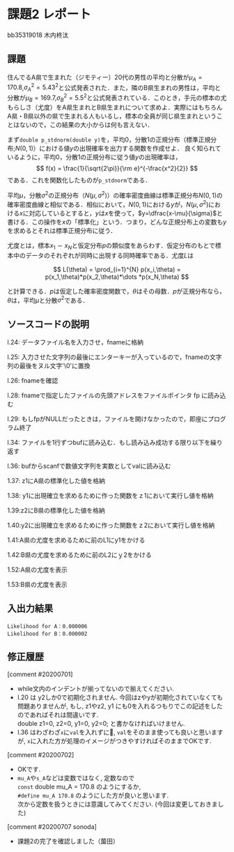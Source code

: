 # 課題2 レポート

bb35319018 木内柊汰

## 課題

住んでるA県で生まれた（ジモティー）20代の男性の平均と分散が$\mu_{A}=170.8$,$\sigma^2_{A}={5.43}^2$と公式発表された．また，隣のB県生まれの男性は，平均と分散が$\mu_{B}=169.7$,$\sigma^2_{B}={5.5}^2$と公式発表されている．このとき，手元の標本の尤もらしさ（尤度）をA県生まれとB県生まれについて求めよ．実際にはもちろんA県・B県以外の県で生まれる人もいるし，標本の全員が同じ県生まれということはないので，この結果の大小からは何も言えない．
   
まず`double p_stdnorm(double y)`を，平均0，分散1の正規分布（標準正規分布;$N(0,1)$）における値$y$の出現確率を出力する関数を作成せよ．
良く知られているように，平均0，分散1の正規分布に従う値$y$の出現確率は，
$$
  f(x) = \frac{1}{\sqrt{2\pi}}{\rm e}^{-\frac{x^2}{2}}
$$
である．これを関数化したものが`p_stdnorm`である．

平均$\mu$，分散$\sigma^2$の正規分布（$N(\mu,\sigma^2)$）の確率密度曲線は標準正規分布$N(0,1)$の確率密度曲線と相似である．相似において，$N(0,1)$における$y$が，$N(\mu,\sigma^2)$における$x$に対応しているとすると，$y$は$x$を使って，$y=\dfrac{x-\mu}{\sigma}$と書ける．この操作を$x$の「標準化」という．つまり，どんな正規分布上の変数も$y$を求めるとそれは標準正規分布に従う．

尤度とは，標本$x_1\sim x_N$と仮定分布$p$の類似度をあらわす．仮定分布のもとで標本中のデータのそれぞれが同時に出現する同時確率である．尤度$L$は

$$
L(\theta) = \prod_{i=1}^{N} p(x_i,\theta) = p(x_1,\theta)*p(x_2,\theta)*\dots *p(x_N,\theta)
$$

と計算できる．$p$は仮定した確率密度関数で，$\theta$はその母数．$p$が正規分布なら，$\theta$は，平均$\mu$と分散$\sigma^2$である．

## ソースコードの説明
 l.24: データファイル名を入力させ，fnameに格納

l.25: 入力させた文字列の最後にエンターキーが入っているので，fnameの文字列の最後をヌル文字'\0'に置換

l.26: fnameを確認

l.28: fnameで指定したファイルの先頭アドレスをファイルポインタ fp に読み込む

l.29: もしfpがNULLだったときは，ファイルを開けなかったので，即座にプログラム終了

l.34: ファイルを1行ずつbufに読み込む．もし読み込み成功する限り以下を繰り返す

l.36: bufからscanfで数値文字列を実数としてvalに読み込む

1.37: z1にA県の標準化した値を格納

1.38: y1に出現確立を求めるために作った関数をｚ1において実行し値を格納

1.39:z2にB県の標準化した値を格納

1.40:y2に出現確立を求めるために作った関数をｚ2において実行し値を格納

1.41:A県の尤度を求めるために前のL1にy1をかける

1.42:B県の尤度を求めるために前のL2にｙ2をかける

1.52:A県の尤度を表示

1.53:B県の尤度を表示

## 入出力結果

```
Likelihood for A：0.000006
Likelihood for B：0.000002
```

## 修正履歴
[comment #20200701]
- while文内のインデントが揃ってないので揃えてください. 
- l.20 は y2しか0で初期化されません. 今回はzやyが初期化されていなくても問題ありませんが, もし, z1やz2, y1 にも0を入れるつもりでこの記述をしたのであればそれは間違いです.  
double z1=0, z2=0, y1=0, y2=0; と書かなければいけません. 
- l.36 はわざわざ`x`に`val`を入れずに, `val`をそのまま使っても良いと思いますが, `x`に入れた方が処理のイメージがつきやすければそのままでOKです. 


[comment #20200702]
- OKです.
- `mu_A`や`s_A`などは変数ではなく, 定数なので  
  `const` double mu_A = 170.8 のようにするか,  
  `#define mu_A 170.8` のようにした方が良いと思います.  
  次から定数を扱うときには意識してみてください. (今回は変更しておきました)

[comment #20200707 sonoda]
- 課題2の完了を確認しました（薗田）